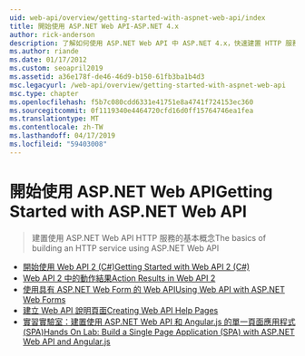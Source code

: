 ```yaml
---
uid: web-api/overview/getting-started-with-aspnet-web-api/index
title: 開始使用 ASP.NET Web API-ASP.NET 4.x
author: rick-anderson
description: 了解如何使用 ASP.NET Web API 中 ASP.NET 4.x，快速建置 HTTP 服務並擴及各種用戶端。
ms.author: riande
ms.date: 01/17/2012
ms.custom: seoapril2019
ms.assetid: a36e178f-de46-46d9-b150-61fb3ba1b4d3
msc.legacyurl: /web-api/overview/getting-started-with-aspnet-web-api
msc.type: chapter
ms.openlocfilehash: f5b7c080cdd6331e41751e8a4741f724153ec360
ms.sourcegitcommit: 0f1119340e4464720cfd16d0ff15764746ea1fea
ms.translationtype: MT
ms.contentlocale: zh-TW
ms.lasthandoff: 04/17/2019
ms.locfileid: "59403008"
---
```

# <a name="getting-started-with-aspnet-web-api"></a><span data-ttu-id="dd4d9-103">開始使用 ASP.NET Web API</span><span class="sxs-lookup"><span data-stu-id="dd4d9-103">Getting Started with ASP.NET Web API</span></span>

> <span data-ttu-id="dd4d9-104">建置使用 ASP.NET Web API HTTP 服務的基本概念</span><span class="sxs-lookup"><span data-stu-id="dd4d9-104">The basics of building an HTTP service using ASP.NET Web API</span></span>


- [<span data-ttu-id="dd4d9-105">開始使用 Web API 2 (C#)</span><span class="sxs-lookup"><span data-stu-id="dd4d9-105">Getting Started with Web API 2 (C#)</span></span>](tutorial-your-first-web-api.md)
- [<span data-ttu-id="dd4d9-106">Web API 2 中的動作結果</span><span class="sxs-lookup"><span data-stu-id="dd4d9-106">Action Results in Web API 2</span></span>](action-results.md)
- [<span data-ttu-id="dd4d9-107">使用具有 ASP.NET Web Form 的 Web API</span><span class="sxs-lookup"><span data-stu-id="dd4d9-107">Using Web API with ASP.NET Web Forms</span></span>](using-web-api-with-aspnet-web-forms.md)
- [<span data-ttu-id="dd4d9-108">建立 Web API 說明頁面</span><span class="sxs-lookup"><span data-stu-id="dd4d9-108">Creating Web API Help Pages</span></span>](creating-api-help-pages.md)
- [<span data-ttu-id="dd4d9-109">實習實驗室：建置使用 ASP.NET Web API 和 Angular.js 的單一頁面應用程式 (SPA)</span><span class="sxs-lookup"><span data-stu-id="dd4d9-109">Hands On Lab: Build a Single Page Application (SPA) with ASP.NET Web API and Angular.js</span></span>](build-a-single-page-application-spa-with-aspnet-web-api-and-angularjs.md)
